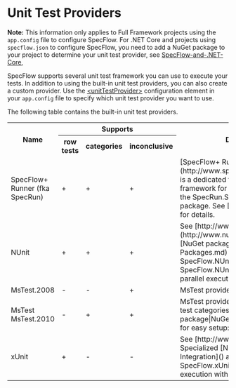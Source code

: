 # Unit Test Providers

**Note:** This information only applies to Full Framework projects using the `app.config` file to configure SpecFlow. For .NET Core and projects using `specflow.json` to configure SpecFlow, you need to add a NuGet package to your project to determine your unit test provider, see [SpecFlow-and-.NET-Core](SpecFlow-and-.NET-Core.md),

SpecFlow supports several unit test framework you can use to execute your tests. In addition to using the built-in unit test providers, you can also create a custom provider. Use the [&lt;unitTestProvider&gt;](../Configuration/Configuration.md) configuration element in your `app.config` file to specify which unit test provider you want to use.

The following table contains the built-in unit test providers.

<table>
    <tr>
        <th rowspan="2">Name</th>
        <th colspan="3">Supports</th>
        <th rowspan="2">Description</th>
    </tr>
    <tr>
        <th>row tests</th>
        <th>categories</th>
        <th>inconclusive</th>
    </tr>
    <tr>
        <td>SpecFlow+ Runner (fka SpecRun)</td>
        <td>+</td>
        <td>+</td>
        <td>+</td>
        <td>[SpecFlow+ Runner](http://www.specflow.org/plus/runner/) is a dedicated test execution framework for SpecFlow. Install it with the SpecRun.SpecFlow NuGet package. See [SpecRun Integration]() for details.</td>
    </tr>
    <tr>
        <td>NUnit</td>
        <td>+</td>
        <td>+</td>
        <td>+</td>
        <td>See [http://www.nunit.org](http://www.nunit.org). Specialized [NuGet packages](NuGet-Packages.md) available for easy setup: SpecFlow.NUnit, SpecFlow.NUnit.Runners. Supports parallel execution with NUnit v3. </td>
    </tr>
    <tr>
        <td>MsTest.2008</td>
        <td>-</td>
        <td>-</td>
        <td>+</td>
        <td>MsTest provider for .NET 3.5</td>
    </tr>
    <tr>
        <td>MsTest <br/> MsTest.2010</td>
        <td>-</td>
        <td>+</td>
        <td>+</td>
        <td>MsTest provider for .NET 4.0. Supports test categories. Specialized [NuGet package|NuGet Integration]() available for easy setup: SpecFlow.MsTest.</td>
    </tr>
    <tr>
        <td>xUnit</td>
        <td>+</td>
        <td>-</td>
        <td>-</td>
        <td>See [http://www.xunit.net](). Specialized [NuGet package|NuGet Integration]() available for easy setup: SpecFlow.xUnit. Supports parallel execution with xUnit v2.</td>    
    </tr>
</table>
